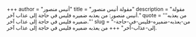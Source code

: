 +++
author = "أنيس منصور"
title = "مقولة أنيس منصور"
description = "مقولة أنيس منصور: من يعذبه ضميره فليس في حاجة إلى عذاب آخر."
quote = '''من يعذبه ضميره فليس في حاجة إلى عذاب آخر.'''
slug = "من-يعذبه-ضميره-فليس-في-حاجة-إلى-عذاب-آخر"
+++
من يعذبه ضميره فليس في حاجة إلى عذاب آخر.
